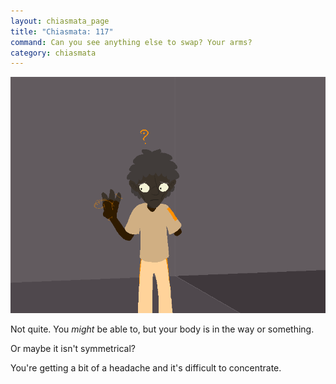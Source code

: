 ```yaml
---
layout: chiasmata_page
title: "Chiasmata: 117"
command: Can you see anything else to swap? Your arms?
category: chiasmata
---
```


![117](/chiasmata/images/narrative/116.png)

Not quite. You *might* be able to, but your body is in the way or something.

Or maybe it isn't symmetrical?

You're getting a bit of a headache and it's difficult to concentrate.